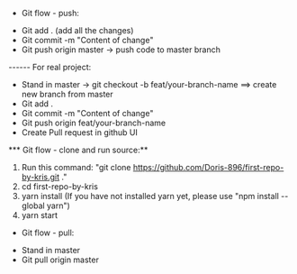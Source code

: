 * Git flow - push:
- Git add . (add all the changes)
- Git commit -m "Content of change"
- Git push origin master -> push code to master branch

------ For real project:
- Stand in master -> git checkout -b feat/your-branch-name ==> create new branch from master
- Git add .
- Git commit -m "Content of change"
- Git push origin feat/your-branch-name
- Create Pull request in github UI

*** Git flow - clone and run source:**
1. Run this command: "git clone https://github.com/Doris-896/first-repo-by-kris.git ."
2. cd first-repo-by-kris
3. yarn install (If you have not installed yarn yet, please use "npm install --global yarn")
4. yarn start

* Git flow - pull:
- Stand in master
- Git pull origin master
